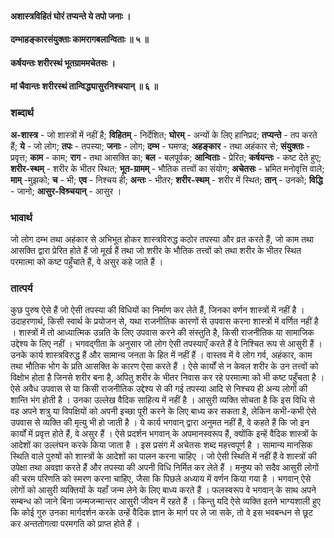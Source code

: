 #### अशास्त्रविहितं घोरं तप्यन्ते ये तपो जनाः ।
#### दम्भाहङ्कारसंयुक्ताः कामरागबलान्विताः ॥ ५ ॥
#### कर्षयन्तः शरीरस्थं भूतग्राममचेतसः ।
#### मां चैवान्तः शरीरस्थं तान्विद्ध्यासुरनिश्चयान् ॥ ६ ॥

### शब्दार्थ

**अ-शास्त्र** - जो शास्त्रों में नहीं है; **विहितम्** - निर्देशित; **घोरम्** - अन्यों के लिए हानिप्रद; **तप्यन्ते** - तप करते हैं; **ये** - जो लोग; **तपः** - तपस्या; **जनाः** - लोग; **दम्भ** - घमण्ड; **अहङ्कार** - तथा अहंकार से; **संयुक्ताः** - प्रवृत्त; **काम** - काम; **राग** - तथा आसक्ति का; **बल** - बलपूर्वक; **आन्विताः** - प्रेरित; **कर्षयन्तः** - कष्ट देते हुए; **शरीर-स्थम्** - शरीर के भीतर स्थित; **भूत-ग्रामम्** - भौतिक तत्त्वों का संयोग; **अचेतसः** - भ्रमित मनोवृत्ति वाले; **माम्** -मुझको; **च** - भी; **एव** - निश्चय ही; **अन्तः** - भीतर; **शरीर-स्थम्** - शरीर में स्थित; **तान्** - उनको; **विद्धि** - जानो; **आसुर-विश्र्चयान्** - आसुर ।

### भावार्थ

जो लोग दम्भ तथा अहंकार से अभिभूत होकर शास्त्रविरुद्ध कठोर तपस्या और व्रत करते हैं, जो काम तथा आसक्ति द्वारा प्रेरित होते हैं जो मूर्ख हैं तथा जो शरीर के भौतिक तत्त्वों को तथा शरीर के भीतर स्थित परमात्मा को कष्ट पहुँचाते हैं, वे असुर कहे जाते हैं ।

### तात्पर्य

कुछ पुरुष ऐसे हैं जो ऐसी तपस्या की विधियों का निर्माण कर लेते हैं, जिनका वर्णन शास्त्रों में नहीं है । उदाहरणार्थ, किसी स्वार्थ के प्रयोजन से, यथा राजनीतिक कारणों से उपवास करना शास्त्रों में वर्णित नहीं है । शास्त्रों में तो आध्यात्मिक उन्नति के लिए उपवास करने की संस्तुति है, किसी राजनीतिक या सामाजिक उद्देश्य के लिए नहीं । भगवद्गीता के अनुसार जो लोग ऐसी तपस्याएँ करते हैं वे निश्चित रूप से आसुरी हैं । उनके कार्य शास्त्रविरुद्ध हैं और सामान्य जनता के हित में नहीं हैं । वास्तव में वे लोग गर्व, अहंकार, काम तथा भौतिक भोग के प्रति आसक्ति के कारण ऐसा करते हैं । ऐसे कार्यों से न केवल शरीर के उन तत्त्वों को विक्षोभ होता है जिनसे शरीर बना है, अपितु शरीर के भीतर निवास कर रहे परमात्मा को भी कष्ट पहुँचता है । ऐसे अवैध उपवास से या किसी राजनीतिक उद्देश्य से की गई तपस्या आदि से निश्चय ही अन्य लोगों की शान्ति भंग होती है । उनका उल्लेख वैदिक साहित्य में नहीं है । आसुरी व्यक्ति सोचता है कि इस विधि से वह अपने शत्रु या विपक्षियों को अपनी इच्छा पूरी करने के लिए बाध्य कर सकता है, लेकिन कभी-कभी ऐसे उपवास से व्यक्ति की मृत्यु भी हो जाती है । ये कार्य भगवान् द्वारा अनुमत नहीं हैं, वे कहते हैं कि जो इन कार्यों में प्रवृत्त होते हैं, वे असुर हैं । ऐसे प्रदर्शन भगवान् के अपमानस्वरूप हैं, क्योंकि इन्हें वैदिक शास्त्रों के आदेशों का उल्लंघन करके किया जाता है । इस प्रसंग में अचेतसः शब्द महत्त्वपूर्ण है । सामान्य मानसिक स्थिति वाले पुरुषों को शास्त्रों के आदेशों का पालन करना चाहिए । जो ऐसी स्थिति में नहीं हैं वे शास्त्रों की उपेक्षा तथा अवज्ञा करते हैं और तपस्या की अपनी विधि निर्मित कर लेते हैं । मनुष्य को सदैव आसुरी लोगों की चरम परिणति को स्मरण करना चाहिए, जैसा कि पिछले अध्याय में वर्णन किया गया है । भगवान् ऐसे लोगों को आसुरी व्यक्तियों के यहाँ जन्म लेने के लिए बाध्य करते हैं । फलस्वरूप वे भगवान् के साथ अपने सम्बन्ध को जाने बिना जन्मजन्मान्तर आसुरी जीवन में रहते हैं । किन्तु यदि ऐसे व्यक्ति इतने भाग्यशाली हुए कि कोई गुरु उनका मार्गदर्शन करके उन्हें वैदिक ज्ञान के मार्ग पर ले जा सके, तो वे इस भवबन्धन से छूट कर अन्ततोगत्वा परमगति को प्राप्त होते हैं ।